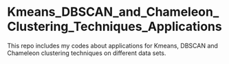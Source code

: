 # Kmeans_DBSCAN_and_Chameleon_Clustering_Techniques_Applications
This repo includes my codes about applications for Kmeans, DBSCAN and Chameleon clustering techniques on different data sets.
